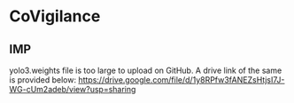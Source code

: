 # CoVigilance
## IMP

yolo3.weights file is too large to upload on GitHub.
A drive link of the same is provided below:
  https://drive.google.com/file/d/1y8RPfw3fANEZsHtjsI7J-WG-cUm2adeb/view?usp=sharing
